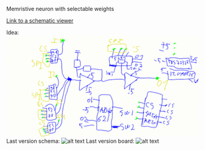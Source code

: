 Memristive neuron with selectable weights

[Link to a schematic viewer](https://www.altium.com/viewer/)

Idea: 
![alt text](nucleous_detailed.png "Basic idea")
Last version schema: 
![alt text](schema.png "schema")
Last version board: 
![alt text](board.png "board")
